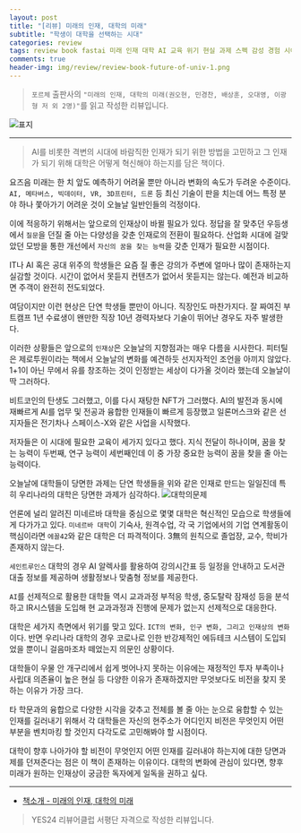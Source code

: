 ```yaml
---  
layout: post  
title: "[리뷰] 미래의 인재, 대학의 미래"  
subtitle: "학생이 대학을 선택하는 시대"  
categories: review  
tags: review book fastai 미래 인재 대학 AI 교육 위기 현실 과제 스펙 감성 경험 시야 비전     
comments: true  
header-img: img/review/review-book-future-of-univ-1.png
---  
```

  
> `포르체` 출판사의 `"미래의 인재, 대학의 미래(권오현, 민경찬, 배상훈, 오대영, 이광형 저 외 2명)"`를 읽고 작성한 리뷰입니다.  

![표지](https://telegeam.github.io/assets/img/review/review-book-future-of-univ-1.png)  

---

> AI를 비롯한 격변의 시대에 바람직한 인재가 되기 위한 방법을 고민하고 그 인재가 되기 위해 대학은 어떻게 혁신해야 하는지를 담은 책이다.

요즈음 미래는 한 치 앞도 예측하기 어려울 뿐만 아니라 변화의 속도가 두려운 수준이다. `AI, 메타버스, 빅데이터, VR, 3D프린터, 드론` 등 최신 기술이 판을 치는데 어느 특정 분야 하나 쫓아가기 어려운 것이 오늘날 일반인들의 걱정이다. 

이에 적응하기 위해서는 앞으로의 인재상이 바뀔 필요가 있다. 정답을 잘 맞추던 우등생에서 `질문`을 던질 줄 아는 다양성을 갖춘 인재로의 전환이 필요하다. 산업화 시대에 걸맞았던 모방을 통한 개선에서 `자신의 꿈을 찾는 능력`을 갖춘 인재가 필요한 시점이다.

IT나 AI 혹은 공대 위주의 학생들은 요즘 질 좋은 강의가 주변에 얼마나 많이 존재하는지 실감할 것이다. 시간이 없어서 못듣지 컨텐츠가 없어서 못듣지는 않는다. 예전과 비교하면 주객이 완전히 전도되었다. 

여담이지만 이런 현상은 단연 학생들 뿐만이 아니다. 직장인도 마찬가지다. 잘 짜여진 부트캠프 1년 수료생이 왠만한 직장 10년 경력자보다 기술이 뛰어난 경우도 자주 발생한다. 

이러한 상황들은 앞으로의 `인재상`은 오늘날의 지향점과는 매우 다름을 시사한다. 피터틸은 제로투원이라는 책에서 오늘날의 변화를 예견하듯 선지자적인 조언을 아끼지 않았다. 1+1이 아닌 무에서 유를 창조하는 것이 인정받는 세상이 다가올 것이라 했는데 오늘날이 딱 그러하다. 

비트코인의 탄생도 그러했고, 이를 다시 재탕한 NFT가 그러했다. AI의 발전과 동시에 재빠르게 AI를 업무 및 전공과 융합한 인재들이 빠르게 등장했고 일론머스크와 같은 선지자들은 전기차나 스페이스-X와 같은 사업을 시작했다. 

저자들은 이 시대에 필요한 교육이 세가지 있다고 했다. 지식 전달이 하나이며, 꿈을 찾는 능력이 두번째, 연구 능력이 세번째인데 이 중 가장 중요한 능력이 꿈을 찾을 줄 아는 능력이다. 

오늘날에 대학들이 당면한 과제는 단연 학생들을 위와 같은 인재로 만드는 일일진데 특히 우리나라의 대학은 당면한 과제가 심각하다. 
![대학의문제](https://telegeam.github.io/assets/img/review/review-book-future-of-univ-2.png)  

언론에 널리 알려진 미네르바 대학을 중심으로 몇몇 대학은 혁신적인 모습으로 학생들에게 다가가고 있다. `미네르바 대학`이 기숙사, 원격수업, 각 국 기업에서의 기업 연계활동이 핵심이라면 `에꼴42`와 같은 대학은 더 파격적이다. 3無의 원칙으로 졸업장, 교수, 학비가 존재하지 않는다. 

`세인트루인스` 대학의 경우 AI 알렉사를 활용하여 강의시간표 등 일정을 안내하고 도서관 대출 정보를 제공하며 생활정보나 맞춤형 정보를 제공한다. 

`AI`를 선제적으로 활용한 대학들 역시 교과과정 부적응 학생, 중도탈락 잠재성 등을 분석하고 IR시스템을 도입해 현 교과과정과 진행에 문제가 없는지 선제적으로 대응한다. 

대학은 세가지 측면에서 위기를 맞고 있다. `ICT의 변화, 인구 변화, 그리고 인재상의 변화`이다. 반면 우리나라 대학의 경우 코로나로 인한 반강제적인 에듀테크 시스템이 도입되었을 뿐이니 걸음마조차 떼었는지 의문인 상황이다. 

대학들이 우물 안 개구리에서 쉽게 벗어나지 못하는 이유에는 재정적인 투자 부족이나 사립대 의존율이 높은 현실 등 다양한 이유가 존재하겠지만 무엇보다도 비전을 찾지 못하는 이유가 가장 크다. 

타 학문과의 융합으로 다양한 시각을 갖추고 전체를 볼 줄 아는 눈으로 융합할 수 있는 인재를 길러내기 위해서 각 대학들은 자신의 현주소가 어디인지 비전은 무엇인지 어떤 부분을 벤치마킹 할 것인지 다각도로 고민해봐야 할 시점이다. 

대학이 향후 나아가야 할 비전이 무엇인지 어떤 인재를 길러내야 하는지에 대한 당면과제를 던져준다는 점은 이 책이 존재하는 이유이다. 대학의 변화에 관심이 있다면, 향후 미래가 원하는 인재상이 궁금한 독자에게 일독을 권하고 싶다.

---

* [책소개 - 미래의 인재, 대학의 미래](http://www.yes24.com/Product/Goods/107847942)

> YES24 리뷰어클럽 서평단 자격으로 작성한 리뷰입니다.